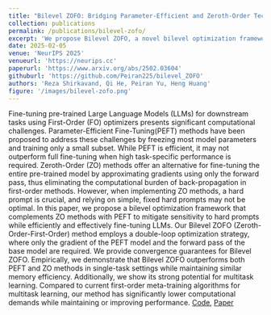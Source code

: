 ```yaml
---
title: "Bilevel ZOFO: Bridging Parameter-Efficient and Zeroth-Order Techniques for Efficient LLM Fine-Tuning and Meta-Training"
collection: publications
permalink: /publications/bilevel-zofo/
excerpt: 'We propose Bilevel ZOFO, a novel bilevel optimization framework that bridges parameter-efficient and zeroth-order optimization techniques for efficient large language model (LLM) fine-tuning and meta-training.'
date: 2025-02-05
venue: 'NeurIPS 2025'
venueurl: 'https://neurips.cc'
paperurl: 'https://www.arxiv.org/abs/2502.03604'
githuburl: 'https://github.com/Peiran225/bilevel_ZOFO'
authors: 'Reza Shirkavand, Qi He, Peiran Yu, Heng Huang'
figure: '/images/bilevel-zofo.png' 
---
```

Fine-tuning pre-trained Large Language Models (LLMs) for downstream tasks using First-Order (FO) optimizers presents significant computational challenges. Parameter-Efficient Fine-Tuning(PEFT) methods have been proposed to address these challenges by freezing most model parameters and training only a small subset. While PEFT is efficient, it may not outperform full fine-tuning when high task-specific performance is required. Zeroth-Order (ZO) methods offer an alternative for fine-tuning the entire pre-trained model by approximating gradients using only the forward pass, thus eliminating the computational burden of back-propagation in first-order methods. However, when implementing ZO methods, a hard prompt is crucial, and relying on simple, fixed hard prompts may not be optimal. In this paper, we propose a bilevel optimization framework that complements ZO methods with PEFT to mitigate sensitivity to hard prompts while efficiently and effectively fine-tuning LLMs. Our Bilevel ZOFO (Zeroth-Order-First-Order) method employs a double-loop optimization strategy, where only the gradient of the PEFT model and the forward pass of the base model are required. We provide convergence guarantees for Bilevel ZOFO. Empirically, we demonstrate that Bilevel ZOFO outperforms both PEFT and ZO methods in single-task settings while maintaining similar memory efficiency. Additionally, we show its strong potential for multitask learning. Compared to current first-order meta-training algorithms for multitask learning, our method has significantly lower computational demands while maintaining or improving performance.
[Code](https://github.com/Peiran225/bilevel_ZOFO), [Paper](https://www.arxiv.org/abs/2502.03604)


